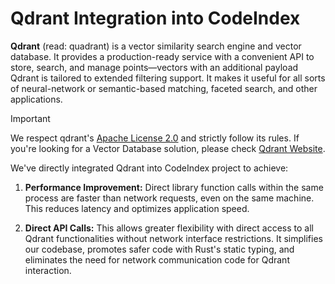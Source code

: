 # Qdrant Integration into CodeIndex

**Qdrant** (read: quadrant) is a vector similarity search engine and vector database. It provides a production-ready service with a convenient API to store, search, and manage points—vectors with an additional payload Qdrant is tailored to extended filtering support. It makes it useful for all sorts of neural-network or semantic-based matching, faceted search, and other applications.


> [!IMPORTANT]  
> We respect qdrant's [Apache License 2.0](./LICENSE) and strictly follow its rules. If you're looking for a Vector Database solution, please check [Qdrant Website](https://qdrant.tech/).

We've directly integrated Qdrant into CodeIndex project to achieve:

1. **Performance Improvement:** Direct library function calls within the same process are faster than network requests, even on the same machine. This reduces latency and optimizes application speed.

2. **Direct API Calls:** This allows greater flexibility with direct access to all Qdrant functionalities without network interface restrictions. It simplifies our codebase, promotes safer code with Rust's static typing, and eliminates the need for network communication code for Qdrant interaction.